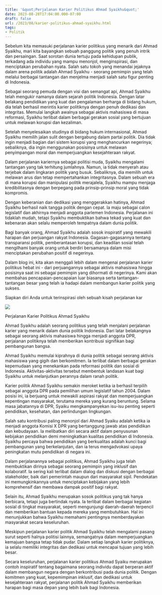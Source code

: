 ```yaml
---
title: '&quot;Perjalanan Karier Politikus Ahmad Syaikhu&quot;'
date: 2023-08-28T17:04:00.000-07:00
draft: false
url: /2023/08/karier-politikus-ahmad-syaikhu.html
tags: 
- Politik
---
```


  

Sebelum kita memasuki perjalanan karier politikus yang menarik dari Ahmad Syaikhu, mari kita bayangkan sebuah panggung politik yang penuh intrik dan persaingan. Saat sorotan dunia tertuju pada kehidupan publik, terkadang ada individu yang mampu menonjol, menginspirasi, dan menciptakan perubahan nyata. Salah satu tokoh yang menandai jejaknya dalam arena politik adalah Ahmad Syaikhu - seorang pemimpin yang telah melalui berbagai tantangan dan menjelma menjadi salah satu figur penting di Indonesia.

  

Sebagai seorang pemuda dengan visi dan semangat api, Ahmad Syaikhu telah mengukir namanya dalam sejarah politik Indonesia. Dengan latar belakang pendidikan yang kuat dan pengalaman berharga di bidang hukum, dia telah berhasil merintis karier politiknya dengan penuh dedikasi dan integritas. Memulai langkah awalnya sebagai aktivis mahasiswa di masa reformasi, Syaikhu terlibat dalam berbagai gerakan sosial yang bertujuan untuk melawan korupsi dan kezaliman.

  

Setelah menyelesaikan studinya di bidang hukum internasional, Ahmad Syaikhu memilih jalan sulit dengan bergabung dalam partai politik. Dia tidak ingin menjadi bagian dari sistem korupsi yang menghancurkan negerinya; sebaliknya, dia ingin menggunakan posisinya untuk melawan penyimpangan moral dan memperjuangkan kesejahteraan rakyat.

  

Dalam perjalanan kariernya sebagai politisi muda, Syaikhu mengalami tantangan yang tak terhitung jumlahnya. Namun, ia tidak menyerah atau terjebak dalam lingkaran politik yang busuk. Sebaliknya, dia memilih untuk melawan arus dan tetap mempertahankan integritasnya. Dalam sebuah era di mana korupsi dan manipulasi politik merajalela, Syaikhu mampu menjaga kredibilitasnya dengan berpegang pada prinsip-prinsip moral yang tidak kompromis.

  

Dengan keberanian dan dedikasi yang menggerakkan hatinya, Ahmad Syaikhu berhasil naik tangga politik dengan cepat. Ia maju sebagai calon legislatif dan akhirnya menjadi anggota parlemen Indonesia. Perjalanan ini tidaklah mudah, tetapi Syaikhu membuktikan bahwa tekad yang kuat dan kebenaran akan selalu memperoleh tempatnya dalam dunia politik.

  

Bagi banyak orang, Ahmad Syaikhu adalah sosok inspiratif yang mewakili harapan dan perjuangan rakyat Indonesia. Gagasan-gagasannya tentang transparansi politik, pemberantasan korupsi, dan keadilan sosial telah mengilhami banyak orang untuk berdiri bersamanya dalam misi menciptakan perubahan positif di negerinya.

  

Dalam blog ini, kita akan menggali lebih dalam mengenai perjalanan karier politikus hebat ini - dari perjuangannya sebagai aktivis mahasiswa hingga posisinya saat ini sebagai pemimpin yang dihormati di negerinya. Kami akan membahas pencapaian-pencapaian luar biasanya serta tantangan-tantangan besar yang telah ia hadapi dalam membangun karier politik yang sukses.

  

Siapkan diri Anda untuk terinspirasi oleh sebuah kisah perjalanan kar

  

![](https://awsimages.detik.net.id/community/media/visual/2018/06/27/8786b6ae-aba0-4ebd-8b74-19d1e005fa49_169.jpeg?w=700&q=90)

  

Perjalanan Karier Politikus Ahmad Syaikhu

  

Ahmad Syaikhu adalah seorang politikus yang telah menjalani perjalanan karier yang menarik dalam dunia politik Indonesia. Dari latar belakangnya sebagai seorang aktivis mahasiswa hingga menjadi anggota DPR, perjalanan politiknya telah memberikan kontribusi signifikan bagi pembangunan bangsa.

  

Ahmad Syaikhu memulai kiprahnya di dunia politik sebagai seorang aktivis mahasiswa yang gigih dan berkomitmen. Ia terlibat dalam berbagai gerakan kepemudaan yang menekankan pada reformasi politik dan sosial di Indonesia. Aktivitas-aktivitas tersebut membentuk landasan kuat bagi Syaikhu untuk melanjutkan perannya dalam ranah politik.

  

Karier politik Ahmad Syaikhu semakin meroket ketika ia berhasil terpilih sebagai anggota DPR pada pemilihan umum legislatif tahun 2004. Dalam posisi ini, ia berjuang untuk mewakili aspirasi rakyat dan memperjuangkan kepentingan masyarakat, terutama mereka yang kurang beruntung. Selama masa jabatannya di DPR, Syaiku mengkampanyekan isu-isu penting seperti pendidikan, kesehatan, dan perlindungan lingkungan.

  

Salah satu kontribusi paling menonjol dari Ahmad Syaiku adalah ketika ia menjadi anggota Komisi X DPR yang bertanggung jawab atas pendidikan dan kebudayaan. Ia melibatkan diri secara aktif dalam penyusunan kebijakan pendidikan demi meningkatkan kualitas pendidikan di Indonesia. Syaikhu percaya bahwa pendidikan yang berkualitas adalah kunci bagi pembangunan yang berkelanjutan, dan ia terus mengadvokasi upaya peningkatan mutu pendidikan di negara ini.

  

Dalam perjalanannya sebagai politikus, Ahmad Syaikhu juga telah membuktikan dirinya sebagai seorang pemimpin yang inklusif dan kolaboratif. Ia sering kali terlibat dalam dialog dan diskusi dengan berbagai stakeholder, baik dari pemerintah maupun dari masyarakat sipil. Pendekatan ini memungkinkannya untuk menciptakan kebijakan yang lebih komprehensif dan membawa dampak positif bagi rakyat.

  

Selain itu, Ahmad Syaikhu merupakan sosok politikus yang tak hanya berbicara, tetapi juga bertindak nyata. Ia terlibat dalam berbagai kegiatan sosial di tingkat masyarakat, seperti mengunjungi daerah-daerah terpencil dan memberikan bantuan kepada mereka yang membutuhkan. Hal ini menunjukkan bahwa Syaikhu memahami pentingnya memberdayakan masyarakat secara keseluruhan.

  

Meskipun perjalanan karier politik Ahmad Syaikhu telah mengalami pasang surut seperti halnya politisi lainnya, semangatnya dalam memperjuangkan kemajuan bangsa tetap tidak pudar. Dalam setiap langkah karier politiknya, ia selalu memiliki integritas dan dedikasi untuk mencapai tujuan yang lebih besar.

  

Secara keseluruhan, perjalanan karier politikus Ahmad Syaiku merupakan contoh inspiratif tentang bagaimana seorang individu dapat berperan aktif dalam membangun negara dengan berkontribusi pada dunia politik. Dengan komitmen yang kuat, kepemimpinan inklusif, dan dedikasi untuk kesejahteraan rakyat, perjalanan politik Ahmad Syaikhu memberikan harapan bagi masa depan yang lebih baik bagi Indonesia.